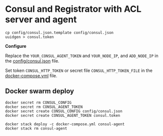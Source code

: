 # Consul and Registrator with ACL server and agent

```console
cp config/consul.json.template config/consul.json
uuidgen > consul.token
```

**Configure**

Replace the `YOUR_CONSUL_AGENT_TOKEN` and `YOUR_NODE_IP`, and `ADD_NODE_IP` in the [config/consul.json](config/consul.json) file.

Set token `CONSUL_HTTP_TOKEN` or secret file `CONSUL_HTTP_TOKEN_FILE` in the [docker-compose.yml](docker-compose.yml) file.

## Docker swarm deploy

```shell
docker secret rm CONSUL_CONFIG
docker secret rm CONSUL_AGENT_TOKEN
docker secret create CONSUL_CONFIG config/consul.json
docker secret create CONSUL_AGENT_TOKEN consul.token
```

```shell
docker stack deploy -c docker-compose.yml consul-agent
docker stack rm consul-agent
```
